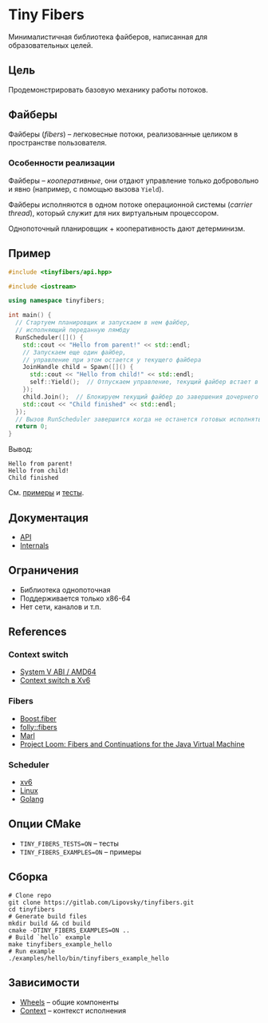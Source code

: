 # Tiny Fibers

Минималистичная библиотека файберов, написанная для образовательных целей.

## Цель

Продемонстрировать базовую механику работы потоков.

## Файберы

Файберы (_fibers_) – легковесные потоки, реализованные целиком в пространстве пользователя.

### Особенности реализации

Файберы – _кооперативные_, они отдают управление только добровольно и явно (например, с помощью вызова `Yield`).

Файберы исполняются в одном потоке операционной системы (_carrier thread_), который служит для них виртуальным процессором.

Однопоточный планировщик + кооперативность дают детерминизм.

## Пример

```cpp
#include <tinyfibers/api.hpp>

#include <iostream>

using namespace tinyfibers;

int main() {
  // Стартуем планировщик и запускаем в нем файбер,
  // исполняющий переданную лямбду
  RunScheduler([]() {
    std::cout << "Hello from parent!" << std::endl;
    // Запускаем еще один файбер,
    // управление при этом остается у текущего файбера
    JoinHandle child = Spawn([]() {
      std::cout << "Hello from child!" << std::endl;
      self::Yield();  // Отпускаем управление, текущий файбер встает в конец очереди планировщика
    });
    child.Join();  // Блокируем текущий файбер до завершения дочернего
    std::cout << "Child finished" << std::endl;
  });
  // Вызов RunScheduler завершится когда не останется готовых исполняться файберов
  return 0;
}
```

Вывод:
```
Hello from parent!
Hello from child!
Child finished
```

См. [примеры](/examples) и [тесты](/tests/fibers.cpp).

## Документация

- [API](/docs/api.md)
- [Internals](/docs/internals.md)

## Ограничения 

- Библиотека однопоточная
- Поддерживается только x86-64
- Нет сети, каналов и т.п.

## References

### Context switch

- [System V ABI / AMD64](https://www.uclibc.org/docs/psABI-x86_64.pdf)
- [Context switch в Xv6](https://github.com/mit-pdos/xv6-public/blob/master/swtch.S)

### Fibers

- [Boost.fiber](https://github.com/boostorg/fiber)
- [folly::fibers](https://github.com/facebook/folly/blob/master/folly/fibers/README.md)
- [Marl](https://github.com/google/marl/)  
- [Project Loom: Fibers and Continuations for the Java Virtual Machine](https://cr.openjdk.java.net/~rpressler/loom/Loom-Proposal.html)

### Scheduler

- [xv6](https://github.com/mit-pdos/xv6-public/blob/eeb7b415dbcb12cc362d0783e41c3d1f44066b17/proc.c#L323)
- [Linux](https://github.com/torvalds/linux/blob/291009f656e8eaebbdfd3a8d99f6b190a9ce9deb/kernel/sched/core.c#L4921)
- [Golang](https://golang.org/src/runtime/proc.go)

## Опции CMake

- `TINY_FIBERS_TESTS=ON` – тесты
- `TINY_FIBERS_EXAMPLES=ON` – примеры

## Сборка

```shell
# Clone repo
git clone https://gitlab.com/Lipovsky/tinyfibers.git
cd tinyfibers
# Generate build files
mkdir build && cd build
cmake -DTINY_FIBERS_EXAMPLES=ON ..
# Build `hello` example
make tinyfibers_example_hello
# Run example
./examples/hello/bin/tinyfibers_example_hello
```

## Зависимости

- [Wheels](https://gitlab.com/Lipovsky/wheels) – общие компоненты
- [Context](https://gitlab.com/Lipovsky/context) – контекст исполнения
